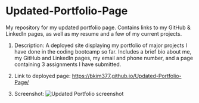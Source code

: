 # Updated-Portfolio-Page
My repository for my updated portfolio page.  Contains links to my GitHub &amp; LinkedIn pages, as well as my resume and a few of my current projects.

1) Description: A deployed site displaying my portfolio of major projects I have done in the coding bootcamp so far.  Includes a brief bio about me, my GitHub and LinkedIn pages, my email and phone number, and a page containing 3 assignments I have submitted.

2) Link to deployed page: https://bkim377.github.io/Updated-Portfolio-Page/

3) Screenshot: ![Updated Portfolio screenshot](UpdatedPortfolio.png)
